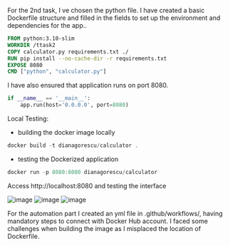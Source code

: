 For the 2nd task, I ve chosen the python file. I have created a basic Dockerfile structure and filled in the fields to set up the environment and dependencies for the app..

```dockerfile
FROM python:3.10-slim
WORKDIR /ttask2
COPY calculator.py requirements.txt ./
RUN pip install --no-cache-dir -r requirements.txt
EXPOSE 8080
CMD ["python", "calculator.py"]
```

I have also ensured that application runs on port 8080.
```python
if __name__ == '__main__':
    app.run(host='0.0.0.0', port=8080)
```

Local Testing:
 - building the docker image locally
```powershell
docker build -t dianagorescu/calculator .
```

- testing the Dockerized application
```powershell
docker run -p 8080:8080 dianagorescu/calculator
```
Access http://localhost:8080 and testing the interface

![image](https://github.com/user-attachments/assets/30dee0ca-e534-4cc5-bd4e-74388ca53323)
![image](https://github.com/user-attachments/assets/f8d1cace-273a-4e1c-bb53-9ae9ffb16055)
![image](https://github.com/user-attachments/assets/9a0fa5c9-cd6e-4b63-9615-2c7b2b1f263a)

For the automation part I created an yml file in .github/workflows/, having mandatory steps to connect with Docker Hub account. I faced some challenges when building the image as I misplaced the location of Dockerfile.




